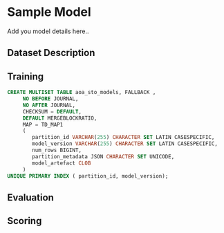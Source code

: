 # Sample Model 

Add you model details here..

## Dataset Description

## Training


```sql
CREATE MULTISET TABLE aoa_sto_models, FALLBACK ,
     NO BEFORE JOURNAL,
     NO AFTER JOURNAL,
     CHECKSUM = DEFAULT,
     DEFAULT MERGEBLOCKRATIO,
     MAP = TD_MAP1
     (
        partition_id VARCHAR(255) CHARACTER SET LATIN CASESPECIFIC,
        model_version VARCHAR(255) CHARACTER SET LATIN CASESPECIFIC,
        num_rows BIGINT,
        partition_metadata JSON CHARACTER SET UNICODE,
        model_artefact CLOB
     )
UNIQUE PRIMARY INDEX ( partition_id, model_version);
```

## Evaluation

## Scoring